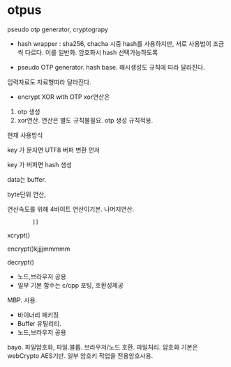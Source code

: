 # otpus

pseudo otp generator,  cryptograpy

- hash wrapper :  sha256,  chacha
시중 hash를 사용하지만,  서로 사용법이 조금씩 다르다. 이를 일반화.
암호화시 hash 선택가능하도록

- pseudo OTP generator. hash base.
해시생성도 규칙에 따라 달라진다. 

입력자료도 자료형따라 달라진다.


- encrypt   XOR with OTP
xor연산은 
1. otp 생성
2. xor연산.  연산은 별도 규칙불필요.
otp 생성 규칙적용.

현재 사용방식

key 가 문자면 UTF8 버퍼 변환 먼저

key 가 버퍼면  hash 생성

data는 buffer.

byte단위 연산,

연산속도를 위해  4바이트 연산이기본.  나머지연산.

            ]]

xcrypt()




encrypt()kjjjjmmmmm        

decrypt()



- 노드,브라우저 공용
- 일부 기본 함수는  c/cpp 포팅, 호환성제공

MBP. 사용.
- 바이너리 패키징
- Buffer 유틸리티.
- 노드,브라우저 공용


bayo.  파일암호화,   파일.블롭.  브라우저/노드 호환. 파일처리.  암호화 기본은 webCrypto AES기반.  일부 암호키 작업을 전용암호사용.



